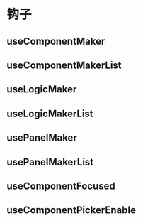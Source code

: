 # 钩子

## useComponentMaker
## useComponentMakerList
## useLogicMaker
## useLogicMakerList
## usePanelMaker
## usePanelMakerList

## useComponentFocused
## useComponentPickerEnable
